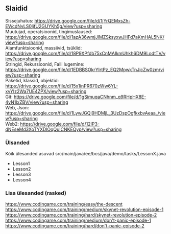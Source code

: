 ## Slaidid
Sissejuhatus: https://drive.google.com/file/d/1jYrQEMxsZh-EWcdNvLS0ljfU2GUYKh5g/view?usp=sharing  
Muutujad, operatsioonid, tingimuslaused: https://drive.google.com/file/d/1azA36wmjJlMZSksyxwJHFd7aKmHAL5NK/view?usp=sharing  
Alamfunktsioonid, massiivid, tsüklid: https://drive.google.com/file/d/18P9XPfdb75xCnMAIkmUhkh6DM9LodtTV/view?usp=sharing  
Stringid, Rekursioonid, Faili lugemine: https://drive.google.com/file/d/1EDBBSOkrYIrtPz_EQ2MpwkTnJicZw0zm/view?usp=sharing  
Paketid, klassid, objektid: https://drive.google.com/file/d/15x1inPR670zWw6YL-xvYIz2Wa7UE4ZPX/view?usp=sharing  
Git: https://drive.google.com/file/d/1gSimuqaCNhnm_q9RHpHX8E-4vN1lxZBV/view?usp=sharing  
Web, Json: https://drive.google.com/file/d/1LywJGQj9HDMjL_3UzDspOgfkxbvAeaa_/view?usp=sharing  
Web2: https://drive.google.com/file/d/12IP3-dNEseMd3XoTYXDlOqQuICNKEQyp/view?usp=sharing  
### Ülsanded
Kõik ülesanded asuvad src/main/java/ee/bcs/java/demo/tasks/LessonX.java
* Lesson1
* Lesson2
* Lesson3
* Lesson4

### Lisa ülesanded (rasked)
https://www.codingame.com/training/easy/the-descent  
https://www.codingame.com/training/medium/skynet-revolution-episode-1  
https://www.codingame.com/training/hard/skynet-revolution-episode-2  
https://www.codingame.com/training/medium/don't-panic-episode-1  
https://www.codingame.com/training/hard/don't-panic-episode-2  
